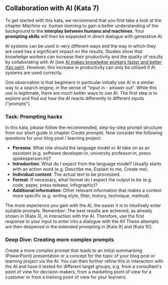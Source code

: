 ## Collaboration with AI (Kata 7)

To get started with this kata, we recommend that you first take a look at the chapter *Machine vs. human learning* to gain a better understanding of the background to the **interplay between humans and machines**. Your **prompting skills** will then be expanded in direct dialogue with generative AI.

AI systems can be used in very different ways and the way in which they are used has a significant impact on the results. Studies show that knowledge workers can increase their productivity and the quality of results by collaborating with AI (see [AI makes knowledge workers faster and better (faz.net)](https://www.faz.net/pro/d-economy/kuenstliche-intelligenz/ki-macht-wissensarbeiter-schneller-und-besser-19183974.html)). However, this increase in productivity can only be utilised if AI systems are used correctly.

One observation is that beginners in particular initially use AI in a similar way to a search engine, in the sense of "input in - answer out". While this use is legitimate, there are much better ways to use AI. The first step is to explore and find out how the AI reacts differently to different inputs ("prompts").

### Task: Prompting hacks

In this kata, please follow the recommended, step-by-step prompt structure from our short guide in chapter *Create prompts*. Now consider the following questions for your blog post / learning project:

- **Persona**: What role should the language model or AI take on as an assistant (e.g. software developer:in, university professor:in, press spokesperson:in)?
- **Introduction**: What do I expect from the language model? Usually starts with an action word (e.g. Describe me, Explain to me, Create me).
- **Individual content**: The actual text to be processed.
- **Format**: If necessary, what format do I expect the output to be (e.g. code, paper, press release, infographic)?
- **Additional information**: Other relevant information that makes a context more specific (e.g. writing style, filter, history, technique, method).

The more experience you gain with the AI, the easier it is to intuitively enter suitable prompts. Remember: The best results are achieved, as already shown in [Kata 3], in interaction with the AI. Therefore, use the first response to your input to enter into a dialogue with the AI! These attempts are then deepened in the extended prompting in [Kata 9] and [Kata 10].

### Deep Dive: Creating more complex prompts

Create a more complex prompt that leads to an initial summarising (PowerPoint) presentation or a concept for the topic of your blog post or learning project via the AI. You can then further refine this in interaction with the AI and have it tested for different target groups, e.g. from a consultant's point of view for decision-makers, from a marketing point of view for a customer or from a training point of view for your learners.
